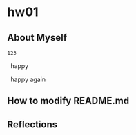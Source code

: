 # hw01
## About Myself
    123
&nbsp; happy

&nbsp; happy again
## How to modify README.md 
## Reflections
